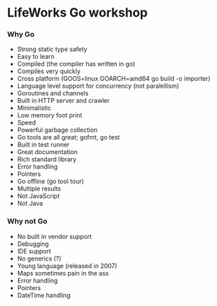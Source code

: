 # LifeWorks Go workshop

### Why Go
- Strong static type safety
- Easy to learn
- Compiled (the compiler has written in go)
- Compiles very quickly
- Cross platform (GOOS=linux GOARCH=amd64 go build -o importer)
- Language level support for concurrency (not paralellism)
- Goroutines and channels
- Built in HTTP server and crawler
- Minimalistic
- Low memory foot print
- Speed
- Powerful garbage collection
- Go tools are all great; gofmt, go test
- Built in test runner
- Great documentation
- Rich standard library
- Error handling
- Pointers
- Go offline (go tool tour)
- Multiple results
- Not JavaScript
- Not Java

### Why not Go
- No built in vendor support
- Debugging
- IDE support
- No generics (?)
- Young language (released in 2007)
- Maps sometimes pain in the ass
- Error handling
- Pointers
- DateTime handling

